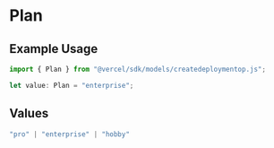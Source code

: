 # Plan

## Example Usage

```typescript
import { Plan } from "@vercel/sdk/models/createdeploymentop.js";

let value: Plan = "enterprise";
```

## Values

```typescript
"pro" | "enterprise" | "hobby"
```